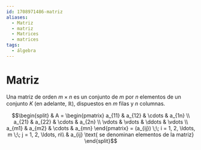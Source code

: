 ```yaml
---
id: 1708971486-matriz
aliases:
  - Matriz
  - matriz
  - Matrices
  - matrices
tags:
  - álgebra
---
```


# Matriz

Una matriz de orden $m \times n$ es un conjunto de $m$ por $n$ elementos de un conjunto $K$ (en adelante, $\mathbb{R}$), dispuestos en $m$ filas y $n$ columnas.

$$\begin{split}
    & A = 
    \begin{pmatrix}
        a_{11} & a_{12} & \cdots & a_{1n} \\    
        a_{21} & a_{22} & \cdots & a_{2n} \\
        \vdots & \vdots & \ddots & \vdots \\
        a_{m1} & a_{m2} & \cdots & a_{mn}
    \end{pmatrix}
    = (a_{ij}) \;\; i = 1, 2, \ldots, m \;\; j = 1, 2, \ldots, n\\
    & a_{ij} \text{ se denominan elementos de la matriz} 
\end{split}$$
